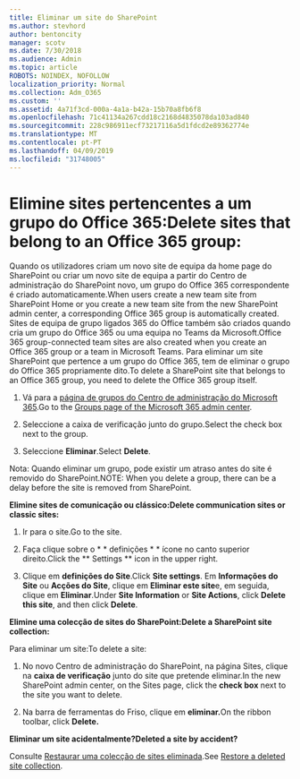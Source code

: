 ```yaml
---
title: Eliminar um site do SharePoint
ms.author: stevhord
author: bentoncity
manager: scotv
ms.date: 7/30/2018
ms.audience: Admin
ms.topic: article
ROBOTS: NOINDEX, NOFOLLOW
localization_priority: Normal
ms.collection: Adm_O365
ms.custom: ''
ms.assetid: 4a71f3cd-000a-4a1a-b42a-15b70a8fb6f8
ms.openlocfilehash: 71c41134a267cdd18c2168d4835078da103ad840
ms.sourcegitcommit: 228c986911ecf73217116a5d1fdcd2e89362774e
ms.translationtype: MT
ms.contentlocale: pt-PT
ms.lasthandoff: 04/09/2019
ms.locfileid: "31748005"
---
```

# <a name="delete-sites-that-belong-to-an-office-365-group"></a><span data-ttu-id="844ca-102">Elimine sites pertencentes a um grupo do Office 365:</span><span class="sxs-lookup"><span data-stu-id="844ca-102">Delete sites that belong to an Office 365 group:</span></span>

<span data-ttu-id="844ca-103">Quando os utilizadores criam um novo site de equipa da home page do SharePoint ou criar um novo site de equipa a partir do Centro de administração do SharePoint novo, um grupo do Office 365 correspondente é criado automaticamente.</span><span class="sxs-lookup"><span data-stu-id="844ca-103">When users create a new team site from SharePoint Home or you create a new team site from the new SharePoint admin center, a corresponding Office 365 group is automatically created.</span></span> <span data-ttu-id="844ca-104">Sites de equipa de grupo ligados 365 do Office também são criados quando cria um grupo do Office 365 ou uma equipa no Teams da Microsoft.</span><span class="sxs-lookup"><span data-stu-id="844ca-104">Office 365 group-connected team sites are also created when you create an Office 365 group or a team in Microsoft Teams.</span></span> <span data-ttu-id="844ca-105">Para eliminar um site SharePoint que pertence a um grupo do Office 365, tem de eliminar o grupo do Office 365 propriamente dito.</span><span class="sxs-lookup"><span data-stu-id="844ca-105">To delete a SharePoint site that belongs to an Office 365 group, you need to delete the Office 365 group itself.</span></span> 
  
1. <span data-ttu-id="844ca-106">Vá para a [página de grupos do Centro de administração do Microsoft 365](https://portal.office.com/adminportal/home#/groups).</span><span class="sxs-lookup"><span data-stu-id="844ca-106">Go to the [Groups page of the Microsoft 365 admin center](https://portal.office.com/adminportal/home#/groups).</span></span>
    
2. <span data-ttu-id="844ca-107">Seleccione a caixa de verificação junto do grupo.</span><span class="sxs-lookup"><span data-stu-id="844ca-107">Select the check box next to the group.</span></span>
    
3. <span data-ttu-id="844ca-108">Seleccione **Eliminar**.</span><span class="sxs-lookup"><span data-stu-id="844ca-108">Select **Delete**.</span></span>
    
<span data-ttu-id="844ca-109">Nota: Quando eliminar um grupo, pode existir um atraso antes do site é removido do SharePoint.</span><span class="sxs-lookup"><span data-stu-id="844ca-109">NOTE: When you delete a group, there can be a delay before the site is removed from SharePoint.</span></span>
  
**<span data-ttu-id="844ca-110">Elimine sites de comunicação ou clássico:</span><span class="sxs-lookup"><span data-stu-id="844ca-110">Delete communication sites or classic sites:</span></span>**

1. <span data-ttu-id="844ca-111">Ir para o site.</span><span class="sxs-lookup"><span data-stu-id="844ca-111">Go to the site.</span></span>
  
2. <span data-ttu-id="844ca-112">Faça clique sobre o \* \* definições \* \* ícone no canto superior direito.</span><span class="sxs-lookup"><span data-stu-id="844ca-112">Click the \*\* Settings \*\* icon in the upper right.</span></span> 
  
3. <span data-ttu-id="844ca-113">Clique em **definições do Site**.</span><span class="sxs-lookup"><span data-stu-id="844ca-113">Click **Site settings**.</span></span> <span data-ttu-id="844ca-114">Em **Informações do Site** ou **Acções do Site**, clique em **Eliminar este site**e, em seguida, clique em **Eliminar**.</span><span class="sxs-lookup"><span data-stu-id="844ca-114">Under **Site Information** or **Site Actions**, click **Delete this site**, and then click **Delete**.</span></span>
  
**<span data-ttu-id="844ca-115">Elimine uma colecção de sites do SharePoint:</span><span class="sxs-lookup"><span data-stu-id="844ca-115">Delete a SharePoint site collection:</span></span>**

<span data-ttu-id="844ca-116">Para eliminar um site:</span><span class="sxs-lookup"><span data-stu-id="844ca-116">To delete a site:</span></span>
  
1. <span data-ttu-id="844ca-117">No novo Centro de administração do SharePoint, na página Sites, clique na **caixa de verificação** junto do site que pretende eliminar.</span><span class="sxs-lookup"><span data-stu-id="844ca-117">In the new SharePoint admin center, on the Sites page, click the **check box** next to the site you want to delete.</span></span> 
    
2. <span data-ttu-id="844ca-118">Na barra de ferramentas do Friso, clique em **eliminar.**</span><span class="sxs-lookup"><span data-stu-id="844ca-118">On the ribbon toolbar, click **Delete.**</span></span>
    
**<span data-ttu-id="844ca-119">Eliminar um site acidentalmente?</span><span class="sxs-lookup"><span data-stu-id="844ca-119">Deleted a site by accident?</span></span>**

<span data-ttu-id="844ca-120">Consulte [Restaurar uma colecção de sites eliminada](https://go.microsoft.com/fwlink/?linkid=867660).</span><span class="sxs-lookup"><span data-stu-id="844ca-120">See [Restore a deleted site collection](https://go.microsoft.com/fwlink/?linkid=867660).</span></span>
  

